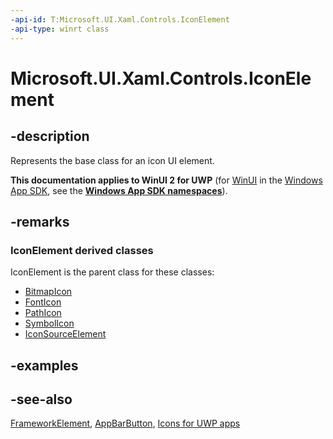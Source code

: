```yaml
---
-api-id: T:Microsoft.UI.Xaml.Controls.IconElement
-api-type: winrt class
---
```


<!-- Class syntax.
public class IconElement : Windows.UI.Xaml.FrameworkElement, Windows.UI.Xaml.Controls.IIconElement
-->

# Microsoft.UI.Xaml.Controls.IconElement

## -description

Represents the base class for an icon UI element.

**This documentation applies to WinUI 2 for UWP** (for [WinUI](/windows/apps/winui/winui3/) in the [Windows App SDK](/windows/apps/windows-app-sdk/), see the **[Windows App SDK namespaces](/windows/windows-app-sdk/api/winrt/)**).

## -remarks

### IconElement derived classes

IconElement is the parent class for these classes:

- [BitmapIcon](bitmapicon.md)
- [FontIcon](fonticon.md)
- [PathIcon](pathicon.md)
- [SymbolIcon](symbolicon.md)
- [IconSourceElement](iconsourceelement.md)

## -examples

## -see-also

[FrameworkElement](../microsoft.ui.xaml/frameworkelement.md), [AppBarButton](appbarbutton.md), [Icons for UWP apps](/windows/uwp/style/icons)
